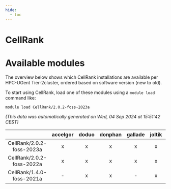 ```yaml
---
hide:
  - toc
---
```


CellRank
========

# Available modules


The overview below shows which CellRank installations are available per HPC-UGent Tier-2cluster, ordered based on software version (new to old).

To start using CellRank, load one of these modules using a `module load` command like:

```shell
module load CellRank/2.0.2-foss-2023a
```

*(This data was automatically generated on Wed, 04 Sep 2024 at 15:51:42 CEST)*  

| |accelgor|doduo|donphan|gallade|joltik|shinx|skitty|
| :---: | :---: | :---: | :---: | :---: | :---: | :---: | :---: |
|CellRank/2.0.2-foss-2023a|x|x|x|x|x|x|x|
|CellRank/2.0.2-foss-2022a|x|x|x|x|x|-|x|
|CellRank/1.4.0-foss-2021a|-|x|x|-|x|-|x|
